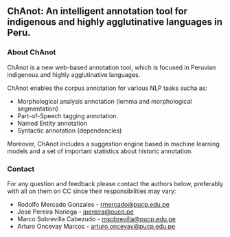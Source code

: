 ﻿## ChAnot: An intelligent annotation tool for indigenous and highly agglutinative languages in Peru.

### About ChAnot

ChAnot is a new web-based annotation tool, which is focused in Peruvian indigenous and highly agglutinative languages. 

ChAnot enables the corpus annotation for various NLP tasks sucha as:

* Morphological analysis annotation (lemma and morphological segmentation)
* Part-of-Speech tagging annotation. 
* Named Entity annotation
* Syntactic annotation (dependencies)

Moreover, ChAnot includes a suggestion engine based in machine learning models and a set of important statistics about historic annotation.

### Contact

For any question and feedback please contact the authors below, preferably with all on them on CC since their responsibilities may vary:

* Rodolfo Mercado Gonzales - rmercado@pucp.edu.pe
* José Pereira Noriega - jpereira@pucp.pe
* Marco Sobrevilla Cabezudo - msobrevilla@pucp.edu.pe
* Arturo Oncevay Marcos - arturo.oncevay@pucp.edu.pe


